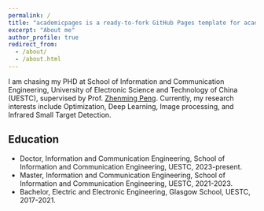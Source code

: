 ```yaml
---
permalink: /
title: "academicpages is a ready-to-fork GitHub Pages template for academic personal websites"
excerpt: "About me"
author_profile: true
redirect_from: 
  - /about/
  - /about.html
---
```


I am chasing my PHD at School of Information and Communication Engineering, University of Electronic Science and Technology of China (UESTC), supervised by Prof. [Zhenming Peng]([https://faculty.uestc.edu.cn/cvmi/zh_CN/index.htm](https://idiplab.uestc.cn/queryNews?htmlid=1545286321065)). Currently, my research interests include Optimization, Deep Learning, Image processing, and Infrared Small Target Detection.

## Education
- Doctor, Information and Communication Engineering, School of Information and Communication Engineering, UESTC, 2023-present.
- Master, Information and Communication Engineering, School of Information and Communication Engineering, UESTC, 2021-2023.
- Bachelor, Electric and Electronic Engineering, Glasgow School, UESTC, 2017-2021.
